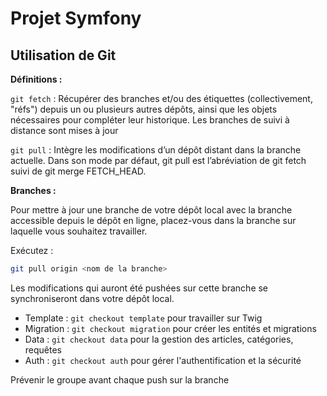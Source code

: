 # Projet Symfony

## Utilisation de Git

**Définitions :**

``` git fetch ``` : Récupérer des branches et/ou des étiquettes (collectivement, "réfs") depuis un ou plusieurs autres dépôts, ainsi que les objets nécessaires pour compléter leur historique. Les branches de suivi à distance sont mises à jour

``` git pull ``` : Intègre les modifications d’un dépôt distant dans la branche actuelle. Dans son mode par défaut, git pull est l’abréviation de git fetch suivi de git merge FETCH_HEAD.

**Branches :**

Pour mettre à jour une branche de votre dépôt local avec la branche accessible depuis le dépôt en ligne, placez-vous dans la branche sur laquelle vous souhaitez travailler.

Exécutez :

```bash
git pull origin <nom de la branche>
```

Les modifications qui auront été pushées sur cette branche se synchroniseront dans votre dépôt local.

- Template : ``` git checkout template ``` pour travailler sur Twig
- Migration : ``` git checkout migration ``` pour créer les entités et migrations
- Data : ``` git checkout data ``` pour la gestion des articles, catégories, requêtes
- Auth : ``` git checkout auth ``` pour gérer l'authentification et la sécurité

Prévenir le groupe avant chaque push sur la branche
